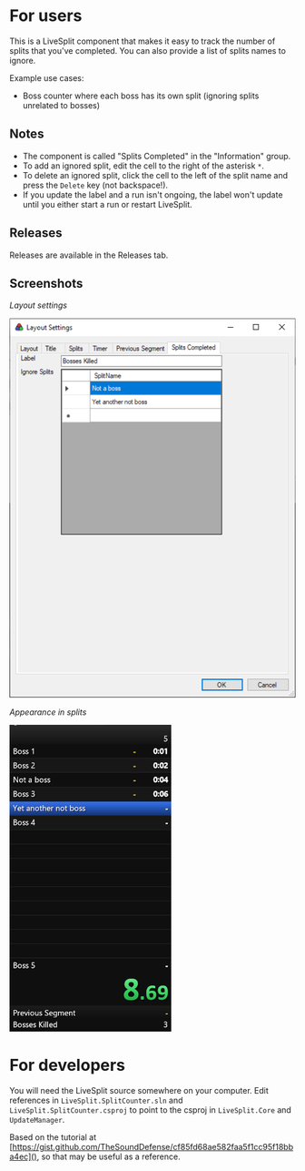 # For users

This is a LiveSplit component that makes it easy to track the number of splits that you've completed. You can also provide a list of splits names to ignore.

Example use cases:
- Boss counter where each boss has its own split (ignoring splits unrelated to bosses)

## Notes

* The component is called "Splits Completed" in the "Information" group.
* To add an ignored split, edit the cell to the right of the asterisk `*`.
* To delete an ignored split, click the cell to the left of the split name and press the `Delete` key (not backspace!).
* If you update the label and a run isn't ongoing, the label won't update until you either start a run or restart LiveSplit.

## Releases

Releases are available in the Releases tab.

## Screenshots

_Layout settings_

![](images/settings.png)

_Appearance in splits_

![](images/splits.png)

# For developers

You will need the LiveSplit source somewhere on your computer. Edit references in `LiveSplit.SplitCounter.sln` and `LiveSplit.SplitCounter.csproj` to point to the csproj in `LiveSplit.Core` and `UpdateManager`.

Based on the tutorial at [https://gist.github.com/TheSoundDefense/cf85fd68ae582faa5f1cc95f18bba4ec](), so that may be useful as a reference.